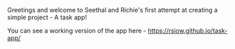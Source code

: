Greetings and welcome to Seethal and Richie's first attempt at creating a simple project - A task app!

You can see a working version of the app here - https://rsiow.github.io/task-app/